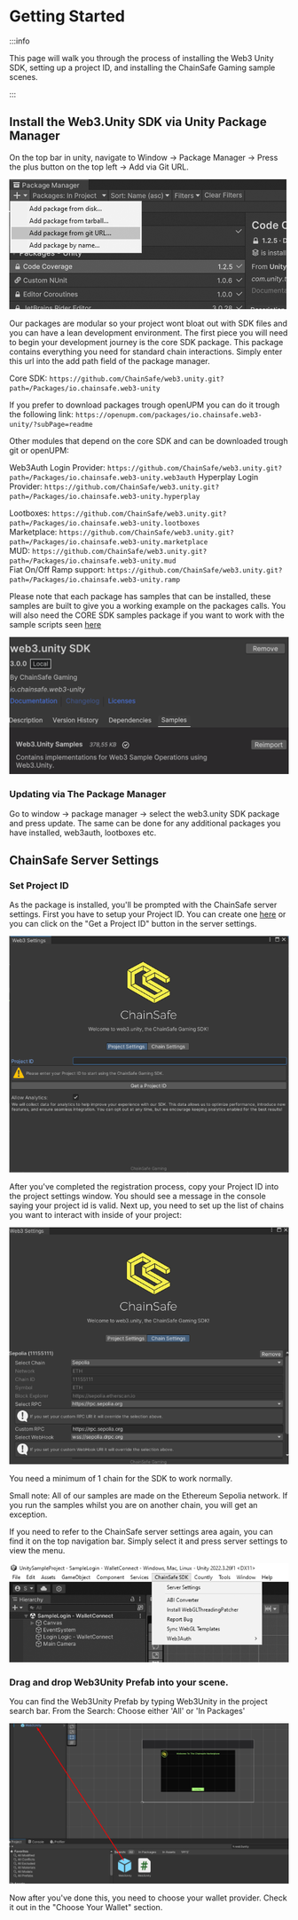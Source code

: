 ﻿---
slug: /current/getting-started
sidebar_position: 1
sidebar_label: Getting Started
---


# Getting Started

:::info

This page will walk you through the process of installing the Web3 Unity SDK, setting up a project ID, and installing the ChainSafe Gaming sample scenes.

:::


## Install the Web3.Unity SDK via Unity Package Manager

On the top bar in unity, navigate to Window → Package Manager → Press the plus button on the top left → Add via Git URL.
   
![](assets/getting-started/package-manager-add-package.png)

Our packages are modular so your project wont bloat out with SDK files and you can have a lean development environment. The first piece you will need to begin your development journey is the core SDK package. This package contains everything you need for standard chain interactions. Simply enter this url into the add path field of the package manager.

Core SDK:
`https://github.com/ChainSafe/web3.unity.git?path=/Packages/io.chainsafe.web3-unity`

If you prefer to download packages trough openUPM you can do it trough the following link:
`https://openupm.com/packages/io.chainsafe.web3-unity/?subPage=readme`

Other modules that depend on the core SDK and can be downloaded trough git or openUPM:


Web3Auth Login Provider: `https://github.com/ChainSafe/web3.unity.git?path=/Packages/io.chainsafe.web3-unity.web3auth`
Hyperplay Login Provider: `https://github.com/ChainSafe/web3.unity.git?path=/Packages/io.chainsafe.web3-unity.hyperplay`



Lootboxes: `https://github.com/ChainSafe/web3.unity.git?path=/Packages/io.chainsafe.web3-unity.lootboxes`  
Marketplace: `https://github.com/ChainSafe/web3.unity.git?path=/Packages/io.chainsafe.web3-unity.marketplace`  
MUD: `https://github.com/ChainSafe/web3.unity.git?path=/Packages/io.chainsafe.web3-unity.mud`  
Fiat On/Off Ramp support: `https://github.com/ChainSafe/web3.unity.git?path=/Packages/io.chainsafe.web3-unity.ramp`



Please note that each package has samples that can be installed, these samples are built to give you a working example on the packages calls. You will also need the CORE SDK samples package if you want to work with the sample scripts seen [here](/current/sample-scripts)

![](assets/getting-started/import-samples.png)

### Updating via The Package Manager

Go to window → package manager → select the web3.unity SDK package and press update. The same can be done for any additional packages you have installed, web3auth, lootboxes etc.

## ChainSafe Server Settings

### Set Project ID

As the package is installed, you'll be prompted with the ChainSafe server settings. First you have to setup your Project ID. You can create one [here](https://dashboard.gaming.chainsafe.io/) or you can click on the "Get a Project ID" button in the server settings.

![](assets/getting-started/project-settings.png)

After you've completed the registration process, copy your Project ID into the project settings window. You should see a message in the console saying your project id is valid. 
Next up, you need to set up the list of chains you want to interact with inside of your project:

![](assets/getting-started/chain-settings.png)

You need a minimum of 1 chain for the SDK to work normally.

Small note: All of our samples are made on the Ethereum Sepolia network. If you run the samples whilst you are on another chain, you will get an exception.

If you need to refer to the ChainSafe server settings area again, you can find it on the top navigation bar. Simply select it and press server settings to view the menu.

![](assets/getting-started/project-settings-menu.png)

### Drag and drop Web3Unity Prefab into your scene. 
You can find the Web3Unity Prefab by typing Web3Unity in the project search bar. From the Search: Choose either 'All' or 'In Packages' 

![](assets/getting-started/web3unity-prefab.png)

Now after you've done this, you need to choose your wallet provider. Check it out in the "Choose Your Wallet" section.